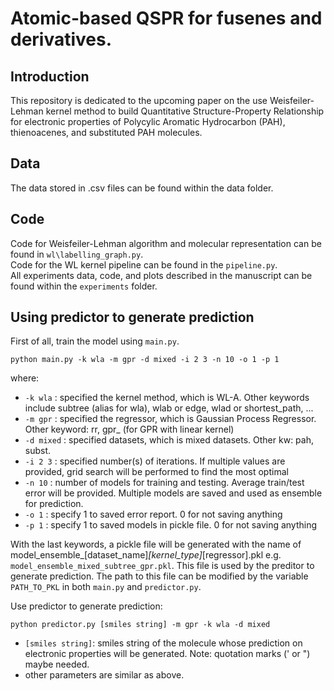 # Atomic-based QSPR for fusenes and derivatives.

## Introduction

This repository is dedicated to the upcoming paper on the use Weisfeiler-Lehman
kernel method to build Quantitative Structure-Property Relationship for
electronic properties of Polycylic Aromatic Hydrocarbon (PAH), thienoacenes,
and substituted PAH molecules.

## Data

The data stored in .csv files can be found within the data folder.

## Code

Code for Weisfeiler-Lehman algorithm and molecular representation can be found
in `wl\labelling_graph.py`.  
Code for the WL kernel pipeline can be found in the `pipeline.py`.   
All experiments data, code, and plots described in the manuscript can be found
within the `experiments` folder.

## Using predictor to generate prediction

First of all, train the model using `main.py`.

    python main.py -k wla -m gpr -d mixed -i 2 3 -n 10 -o 1 -p 1

where:
- `-k wla` : specified the kernel method, which is WL-A. Other keywords include
  subtree (alias for wla), wlab or edge, wlad or shortest\_path, ...
- `-m gpr` : specified the regressor, which is Gaussian Process Regressor. Other
  keyword: rr, gpr_ (for GPR with linear kernel)
- `-d mixed` : specified datasets, which is mixed datasets. Other kw: pah, subst.
- `-i 2 3` : specified number(s) of iterations. If multiple values are provided,
  grid search will be performed to find the most optimal
- `-n 10` : number of models for training and testing. Average train/test error
  will be provided. Multiple models are saved and used as ensemble for
  prediction.
- `-o 1` : specify 1 to saved error report. 0 for not saving anything
- `-p 1` : specify 1 to saved models in pickle file. 0 for not saving anything
  
With the last keywords, a pickle file will be generated with the name of
    model_ensemble_[dataset_name]_[kernel_type]_[regressor].pkl
e.g. `model_ensemble_mixed_subtree_gpr.pkl`. This file is used by the preditor
to generate prediction. The path to this file can be modified by
the variable `PATH_TO_PKL` in both `main.py` and `predictor.py`.  
  
Use predictor to generate prediction:

    python predictor.py [smiles string] -m gpr -k wla -d mixed

- `[smiles string]`: smiles string of the molecule whose prediction on electronic
  properties will be generated. Note: quotation marks (' or ") maybe needed.
- other parameters are similar as above.

